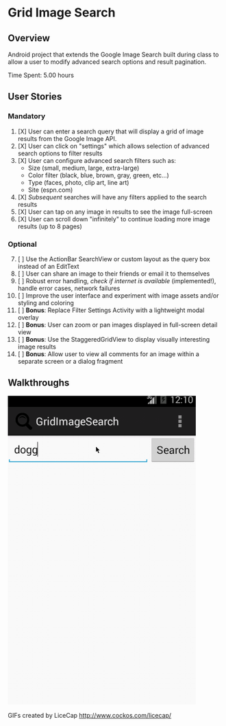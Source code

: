 
Grid Image Search
====
## Overview
Android project that extends the Google Image Search built during class to allow a user to
modify advanced search options and result pagination.

Time Spent: 5.00 hours

## User Stories

### Mandatory
1. [X] User can enter a search query that will display a grid of image results from the Google Image API.
2. [X] User can click on "settings" which allows selection of advanced search options to filter results
3. [X] User can configure advanced search filters such as:
    * Size (small, medium, large, extra-large)
    * Color filter (black, blue, brown, gray, green, etc...)
    * Type (faces, photo, clip art, line art)
    * Site (espn.com)
4. [X] _Subsequent_ searches will have any filters applied to the search results
5. [X] User can tap on any image in results to see the image full-screen
6. [X] User can scroll down "infinitely" to continue loading more image results (up to 8 pages)

### Optional
7. [ ] Use the ActionBar SearchView or custom layout as the query box instead of an EditText
8. [ ] User can share an image to their friends or email it to themselves
9. [ ] Robust error handling, _check if internet is available_ (implemented!), handle error cases, network failures
10. [ ] Improve the user interface and experiment with image assets and/or styling and coloring
11. [ ] __Bonus__: Replace Filter Settings Activity with a lightweight modal overlay
12. [ ] __Bonus__: User can zoom or pan images displayed in full-screen detail view
13. [ ] __Bonus__: Use the StaggeredGridView to display visually interesting image results
14. [ ] __Bonus__: Allow user to view all comments for an image within a separate screen or a dialog fragment

## Walkthroughs

![GIF Walkthrough](GridImageSearch.gif)

GIFs created by LiceCap <http://www.cockos.com/licecap/>
